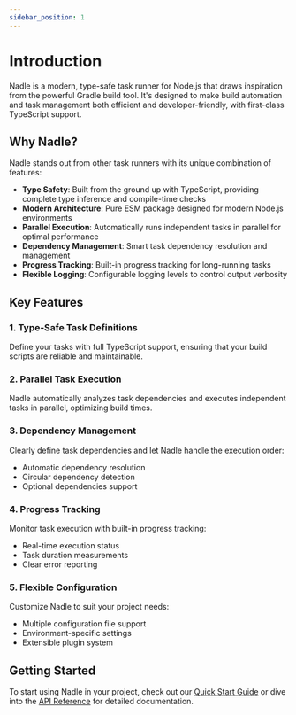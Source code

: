 ```yaml
---
sidebar_position: 1
---
```


# Introduction

Nadle is a modern, type-safe task runner for Node.js that draws inspiration from the powerful Gradle build tool. It's designed to make build automation and task management both efficient and developer-friendly, with first-class TypeScript support.

## Why Nadle?

Nadle stands out from other task runners with its unique combination of features:

- **Type Safety**: Built from the ground up with TypeScript, providing complete type inference and compile-time checks
- **Modern Architecture**: Pure ESM package designed for modern Node.js environments
- **Parallel Execution**: Automatically runs independent tasks in parallel for optimal performance
- **Dependency Management**: Smart task dependency resolution and management
- **Progress Tracking**: Built-in progress tracking for long-running tasks
- **Flexible Logging**: Configurable logging levels to control output verbosity

## Key Features

### 1. Type-Safe Task Definitions

Define your tasks with full TypeScript support, ensuring that your build scripts are reliable and maintainable.

### 2. Parallel Task Execution

Nadle automatically analyzes task dependencies and executes independent tasks in parallel, optimizing build times.

### 3. Dependency Management

Clearly define task dependencies and let Nadle handle the execution order:

- Automatic dependency resolution
- Circular dependency detection
- Optional dependencies support

### 4. Progress Tracking

Monitor task execution with built-in progress tracking:

- Real-time execution status
- Task duration measurements
- Clear error reporting

### 5. Flexible Configuration

Customize Nadle to suit your project needs:

- Multiple configuration file support
- Environment-specific settings
- Extensible plugin system

## Getting Started

To start using Nadle in your project, check out our [Quick Start Guide](./getting-started/installation.md) or dive into the [API Reference](./api/index.md) for detailed documentation.
